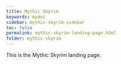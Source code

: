 ```yaml
---
title: Mythic Skyrim
keywords: mydoc
sidebar: mythic-skyrim-sidebar
toc: false
permalink: mythic-skyrim-landing-page.html
folder: mythic-skyrim
---
```

This is the Mythic Skyrim landing page.
